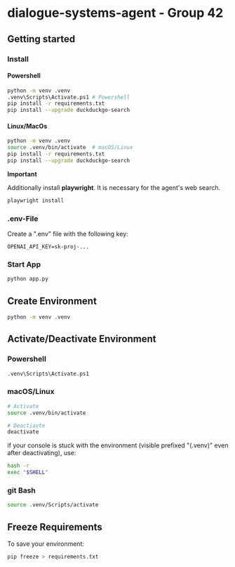 # dialogue-systems-agent -  Group 42

## Getting started

### Install

#### Powershell

```bash
python -m venv .venv
.venv\Scripts\Activate.ps1 # Powershell
pip install -r requirements.txt
pip install --upgrade duckduckgo-search
```

#### Linux/MacOs

```bash
python -m venv .venv
source .venv/bin/activate  # macOS/Linux
pip install -r requirements.txt
pip install --upgrade duckduckgo-search
```

**Important**

Additionally install **playwright**. It is necessary for the agent's web search.

```bash
playwright install
```

### .env-File

Create a ".env" file with the following key:

```
OPENAI_API_KEY=sk-proj-...
```

### Start App

```bash
python app.py
```

## Create Environment

```bash
python -m venv .venv
```

## Activate/Deactivate Environment

### Powershell
```bash
.venv\Scripts\Activate.ps1
```
### macOS/Linux
```bash
# Activate
source .venv/bin/activate

# Deactiavte
deactivate
```

if your console is stuck with the environment (visible prefixed "(.venv)" even after deactivating), use:
```bash
hash -r
exec "$SHELL"
```

### git Bash
```bash
source .venv/Scripts/activate
```

## **Freeze Requirements**

To save your environment:

```bash
pip freeze > requirements.txt
```